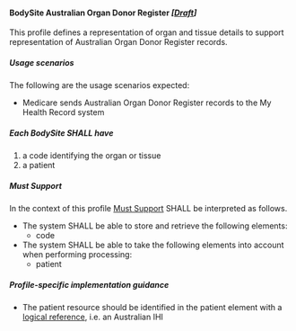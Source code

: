#### BodySite Australian Organ Donor Register *[[Draft](http://hl7.org/fhir/stu3/valueset-publication-status.html)]*

This profile defines a representation of organ and tissue details to support representation of Australian Organ Donor Register records.

##### **Usage scenarios**
The following are the usage scenarios expected:
* Medicare sends Australian Organ Donor Register records to the My Health Record system

##### **Each BodySite SHALL have**
1. a code identifying the organ or tissue
1. a patient

##### **Must Support**
In the context of this profile [Must Support](http://hl7.org/fhir/STU3/conformance-rules.html#mustSupport) SHALL be interpreted as follows.
* The system SHALL be able to store and retrieve the following elements:
    * code
* The system SHALL be able to take the following elements into account when performing processing:
    * patient

##### **Profile-specific implementation guidance**
* The patient resource should be identified in the patient element with a [logical reference](https://www.hl7.org/fhir/STU3/references.html#logical), i.e. an Australian IHI

